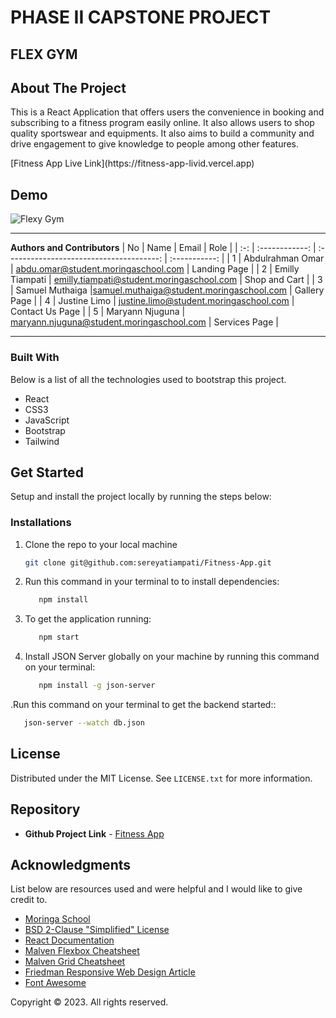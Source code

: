 # PHASE II CAPSTONE PROJECT
## FLEX GYM
<h2> About The Project</h2>
<p>This is a React Application that offers users the convenience in booking and subscribing to a fitness program easily online. It also allows users to shop quality sportswear and equipments. It also aims to build a community and drive engagement to give knowledge to people among other features.
</p>
<p>[Fitness App Live Link](https://fitness-app-livid.vercel.app)</p>

<h2>Demo</h2>
<p><img src="" alt="Flexy Gym"></p>

---
**Authors and Contributors**
| No  |      Name      |                  Email                   |     Role      |
| :-: | :------------: | :--------------------------------------: | :-----------: |
|  1  | Abdulrahman Omar  | abdu.omar@student.moringaschool.com |   Landing Page       |
|  2  | Emilly Tiampati  | emilly.tiampati@student.moringaschool.com |   Shop and Cart       |
|  3  | Samuel Muthaiga  |samuel.muthaiga@student.moringaschool.com |   Gallery Page      |
|  4  | Justine Limo  | justine.limo@student.moringaschool.com |   Contact Us Page       |
|  5  | Maryann Njuguna  | maryann.njuguna@student.moringaschool.com |   Services Page       |

---
<h3>Built With</h3>
Below is a list of all the technologies used to bootstrap this project.
<ul>
<li> React</li>
<li> CSS3</li>
<li> JavaScript</li>
<li>Bootstrap</li>
<li>Tailwind</li>
</ul>
<h2> Get Started</h2>
Setup and install the project locally by running the steps below:

### Installations

1. Clone the repo to your local machine
   ```sh
   git clone git@github.com:sereyatiampati/Fitness-App.git
   ```

2. Run this command in your terminal to to install dependencies:
   ```sh
      npm install
      ```
3. To get the application running:
   ```sh
      npm start
      ```
4. Install JSON Server globally on your machine by running this command on your terminal:
   ```sh
      npm install -g json-server
      ```
 .Run this command on your terminal to get the backend started::
   ```sh
      json-server --watch db.json
   ````

## License

Distributed under the MIT License. See `LICENSE.txt` for more information.

## Repository
* **Github Project Link** - [Fitness App](https://github.com/sereyatiampati/Fitness-App)

## Acknowledgments

List below are resources used and were helpful and I would like to give credit to.

* [Moringa School](https://moringaschool.com/)
* [BSD 2-Clause "Simplified" License](https://opensource.org/licenses/BSD-2-Clause)
* [React Documentation](https://beta.reactjs.org/learn)
* [Malven Flexbox Cheatsheet](https://flexbox.malven.co/)
* [Malven Grid Cheatsheet](https://grid.malven.co/)
* [Friedman Responsive Web Design Article](https://www.smashingmagazine.com/2011/01/guidelines-for-responsive-web-design/)
* [Font Awesome](https://fontawesome.com)

<p>Copyright © 2023. All rights reserved.</p>